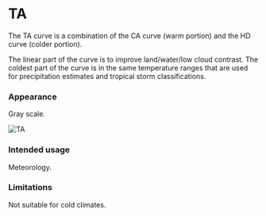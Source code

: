 # TA

The TA curve is a combination of the CA curve (warm portion) and the HD curve (colder portion).

The linear part of the curve is to improve land/water/low cloud contrast.  The coldest part 
of the curve is in the same temperature ranges that are used for precipitation estimates and 
tropical storm classifications.

### Appearance

Gray scale.

![TA](lut/cal/WXtoImg-TA.png)

### Intended usage

Meteorology.

### Limitations

Not suitable for cold climates.
